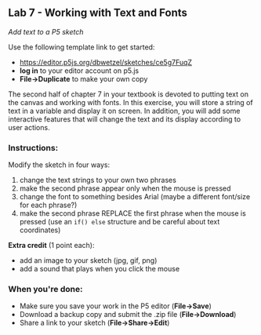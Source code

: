 <link href="../markdown.css" rel="stylesheet"></link> 

## Lab 7 - Working with Text and Fonts
*Add text to a P5 sketch*

Use the following template link to get started:
* <a href ="https://editor.p5js.org/dbwetzel/sketches/ce5g7FuqZ" target="_blank">https://editor.p5js.org/dbwetzel/sketches/ce5g7FuqZ</a>
* **log in** to your editor account on p5.js
* **File->Duplicate** to make your own copy

The second half of chapter 7 in your textbook is devoted to putting text on the canvas and working with fonts. In this exercise, you will store a string of text in a variable and display it on screen. In addition, you will add some interactive features that will change the text and its display according to user actions.

### Instructions:

Modify the sketch in four ways:

1. change the text strings to your own two phrases
2. make the second phrase appear only when the mouse is pressed
3. change the font to something besides Arial (maybe a different font/size for each phrase?)
4. make the second phrase REPLACE the first phrase when the mouse is pressed (use an `if() else` structure and be careful about text coordinates)

**Extra credit** (1 point each):
* add an image to your sketch (jpg, gif, png)
* add a sound that plays when you click the mouse

### When you're done:
* Make sure you save your work in the P5 editor (**File->Save**)
* Download a backup copy and submit the .zip file (**File->Download**)
* Share a link to your sketch (**File->Share->Edit**)